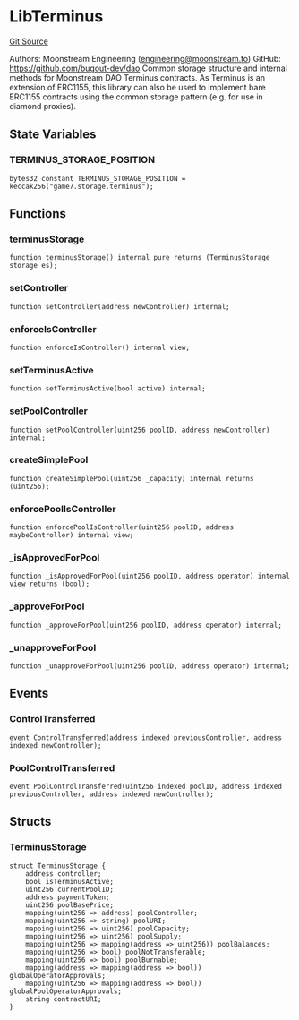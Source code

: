 # LibTerminus
[Git Source](https://github.com/G7DAO/protocol/blob/ef7b24f4a26e9671edc818362f455c3e2801e1d7/contracts/security/terminus/LibTerminus.sol)

Authors: Moonstream Engineering (engineering@moonstream.to)
GitHub: https://github.com/bugout-dev/dao
Common storage structure and internal methods for Moonstream DAO Terminus contracts.
As Terminus is an extension of ERC1155, this library can also be used to implement bare ERC1155 contracts
using the common storage pattern (e.g. for use in diamond proxies).


## State Variables
### TERMINUS_STORAGE_POSITION

```solidity
bytes32 constant TERMINUS_STORAGE_POSITION = keccak256("game7.storage.terminus");
```


## Functions
### terminusStorage


```solidity
function terminusStorage() internal pure returns (TerminusStorage storage es);
```

### setController


```solidity
function setController(address newController) internal;
```

### enforceIsController


```solidity
function enforceIsController() internal view;
```

### setTerminusActive


```solidity
function setTerminusActive(bool active) internal;
```

### setPoolController


```solidity
function setPoolController(uint256 poolID, address newController) internal;
```

### createSimplePool


```solidity
function createSimplePool(uint256 _capacity) internal returns (uint256);
```

### enforcePoolIsController


```solidity
function enforcePoolIsController(uint256 poolID, address maybeController) internal view;
```

### _isApprovedForPool


```solidity
function _isApprovedForPool(uint256 poolID, address operator) internal view returns (bool);
```

### _approveForPool


```solidity
function _approveForPool(uint256 poolID, address operator) internal;
```

### _unapproveForPool


```solidity
function _unapproveForPool(uint256 poolID, address operator) internal;
```

## Events
### ControlTransferred

```solidity
event ControlTransferred(address indexed previousController, address indexed newController);
```

### PoolControlTransferred

```solidity
event PoolControlTransferred(uint256 indexed poolID, address indexed previousController, address indexed newController);
```

## Structs
### TerminusStorage

```solidity
struct TerminusStorage {
    address controller;
    bool isTerminusActive;
    uint256 currentPoolID;
    address paymentToken;
    uint256 poolBasePrice;
    mapping(uint256 => address) poolController;
    mapping(uint256 => string) poolURI;
    mapping(uint256 => uint256) poolCapacity;
    mapping(uint256 => uint256) poolSupply;
    mapping(uint256 => mapping(address => uint256)) poolBalances;
    mapping(uint256 => bool) poolNotTransferable;
    mapping(uint256 => bool) poolBurnable;
    mapping(address => mapping(address => bool)) globalOperatorApprovals;
    mapping(uint256 => mapping(address => bool)) globalPoolOperatorApprovals;
    string contractURI;
}
```

